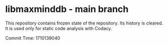 # libmaxminddb - main branch

This repository contains frozen state of the repository.
Its history is cleared. It is used only for static code
analysis with Codacy.

Commit Time: 1710139040